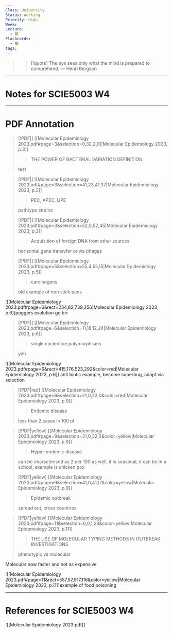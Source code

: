 ```yaml
---
Class: University
Status: Working
Priority: High
Week: 
Lecture:
  - 🟥
Flashcards:
  - 🟥
tags:
---
```

> > [!quote] The eye sees only what the mind is prepared to comprehend.
> — Henri Bergson

---
# Notes for SCIE5003 W4


---
# PDF Annotation
> [!PDF|] [[Molecular Epidemiology 2023.pdf#page=3&selection=0,32,2,10|Molecular Epidemiology 2023, p.3]]
> > THE POWER OF BACTERIAL VARIATION DEFINITION
> 
> test

> [!PDF|] [[Molecular Epidemiology 2023.pdf#page=3&selection=41,23,41,37|Molecular Epidemiology 2023, p.3]]
> > PEC, APEC, UPE
> 
> pathtype strains

> [!PDF|] [[Molecular Epidemiology 2023.pdf#page=3&selection=52,0,52,45|Molecular Epidemiology 2023, p.3]]
> > Acquisition of foreign DNA from other sources
> 
> horizontal gene transvfer or via phages

> [!PDF|] [[Molecular Epidemiology 2023.pdf#page=5&selection=55,4,55,15|Molecular Epidemiology 2023, p.5]]
> > carcinogens
> 
> old example of non stick pans

![[Molecular Epidemiology 2023.pdf#page=6&rect=234,82,739,356|Molecular Epidemiology 2023, p.6]]poggers evolution go brr

> [!PDF|] [[Molecular Epidemiology 2023.pdf#page=6&selection=11,18,12,24|Molecular Epidemiology 2023, p.6]]
> > single nucleotide polymorphisms
> 
> yeh

![[Molecular Epidemiology 2023.pdf#page=6&rect=415,176,523,292&color=red|Molecular Epidemiology 2023, p.6]]
anti biotic example, become superbug, adapt via selection

> [!PDF|red] [[Molecular Epidemiology 2023.pdf#page=9&selection=21,0,22,0&color=red|Molecular Epidemiology 2023, p.9]]
> > Endemic disease
> 
> less than 2 cases in 100 pl

> [!PDF|yellow] [[Molecular Epidemiology 2023.pdf#page=9&selection=31,0,32,0&color=yellow|Molecular Epidemiology 2023, p.9]]
> > Hyper-endemic disease
> 
> can be characterised as 2 per 100 as well, it is seasonal, it can be in a school, example is chicken pox

> [!PDF|yellow] [[Molecular Epidemiology 2023.pdf#page=9&selection=41,0,41,17&color=yellow|Molecular Epidemiology 2023, p.9]]
> > Epidemic outbreak
> 
> spread out, cross countries

> [!PDF|yellow] [[Molecular Epidemiology 2023.pdf#page=11&selection=0,0,1,23&color=yellow|Molecular Epidemiology 2023, p.11]]
> > THE USE OF MOLECULAR TYPING METHODS IN OUTBREAK INVESTIGATIONS
> 
> phenotypic vs molecular

Molecular now faster and not as expensive

![[Molecular Epidemiology 2023.pdf#page=11&rect=557,57,917,116&color=yellow|Molecular Epidemiology 2023, p.11]]example of food poisoning











---
# References for SCIE5003 W4
![[Molecular Epidemiology 2023.pdf]]